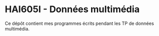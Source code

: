 # HAI605I - Données multimédia

Ce dépôt contient mes programmes écrits pendant les TP de données multimédia.